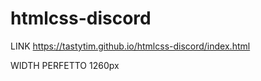 # htmlcss-discord

LINK  https://tastytim.github.io/htmlcss-discord/index.html

WIDTH PERFETTO 1260px
